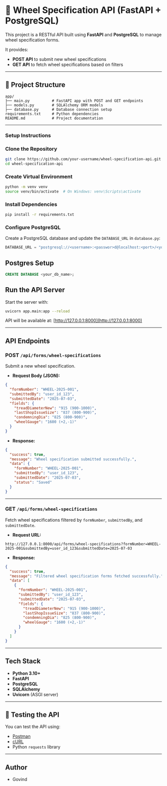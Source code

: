 # 🚀 Wheel Specification API (FastAPI + PostgreSQL)

This project is a RESTful API built using **FastAPI** and **PostgreSQL** to manage wheel specification forms.

It provides:

-  **POST API** to submit new wheel specifications
-  **GET API** to fetch wheel specifications based on filters

---

## 📂 Project Structure

```
app/
├── main.py          # FastAPI app with POST and GET endpoints
├── models.py        # SQLAlchemy ORM models
├── database.py      # Database connection setup
requirements.txt     # Python dependencies
README.md            # Project documentation
```

---

###  Setup Instructions

###  Clone the Repository

```bash
git clone https://github.com/your-username/wheel-specification-api.git
cd wheel-specification-api
```

### Create Virtual Environment

```bash
python -m venv venv
source venv/bin/activate  # On Windows: venv\Scripts\activate
```

###  Install Dependencies

```bash
pip install -r requirements.txt
```

###  Configure PostgreSQL

Create a PostgreSQL database and update the `DATABASE_URL` in `database.py`:

```python
DATABASE_URL = "postgresql://<username>:<passwor>d@localhost:<port>/<your_db_name>"
```

## Postgres Setup

```sql
CREATE DATABASE <your_db_name>;
```

##  Run the API Server

Start the server with:

```bash
uvicorn app.main:app --reload
```

API will be available at: [http://127.0.0.1:8000](http://127.0.0.1:8000)

---

##  API Endpoints

###  POST `/api/forms/wheel-specifications`

Submit a new wheel specification.

- **Request Body (JSON):**

```json
{
  "formNumber": "WHEEL-2025-001",
  "submittedBy": "user_id_123",
  "submittedDate": "2025-07-03",
  "fields": {
    "treadDiameterNew": "915 (900-1000)",
    "lastShopIssueSize": "837 (800-900)",
    "condemningDia": "825 (800-900)",
    "wheelGauge": "1600 (+2,-1)"
  }
}
```

- **Response:**

```json
{
  "success": true,
  "message": "Wheel specification submitted successfully.",
  "data": {
    "formNumber": "WHEEL-2025-001",
    "submittedBy": "user_id_123",
    "submittedDate": "2025-07-03",
    "status": "Saved"
  }
}
```

---

###  GET `/api/forms/wheel-specifications`

Fetch wheel specifications filtered by `formNumber`, `submittedBy`, and `submittedDate`.

- **Request URL:**

```
http://127.0.0.1:8000/api/forms/wheel-specifications?formNumber=WHEEL-2025-001&submittedBy=user_id_123&submittedDate=2025-07-03
```

- **Response:**

```json
{
  "success": true,
  "message": "Filtered wheel specification forms fetched successfully.",
  "data": [
    {
      "formNumber": "WHEEL-2025-001",
      "submittedBy": "user_id_123",
      "submittedDate": "2025-07-03",
      "fields": {
        "treadDiameterNew": "915 (900-1000)",
        "lastShopIssueSize": "837 (800-900)",
        "condemningDia": "825 (800-900)",
        "wheelGauge": "1600 (+2,-1)"
      }
    }
  ]
}
```

---

##  Tech Stack

-  **Python 3.10+**
-  **FastAPI**
-  **PostgreSQL**
-  **SQLAlchemy**
-  **Uvicorn** (ASGI server)

---

## 🧪 Testing the API

You can test the API using:

- [Postman](https://www.postman.com/)
- [cURL](https://curl.se/)
- Python `requests` library

---

##  Author

- Govind




